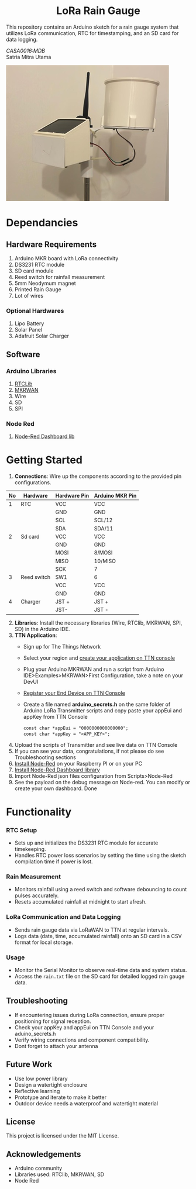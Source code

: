 # <div style="text-align: center;" markdown="1">LoRa Rain Gauge</div>


This repository contains an Arduino sketch for a rain gauge system that utilizes LoRa communication, RTC for timestamping, and an SD card for data logging.

*CASA0016:MDB*\
Satria Mitra Utama

![Rain Gauge](<Assets/Pictures/Assembled devices.jpg>)
# Dependancies
## Hardware Requirements
1. Arduino MKR board with LoRa connectivity
2. DS3231 RTC module
3. SD card module
4. Reed switch for rainfall measurement
5. 5mm Neodymum magnet
6. Printed Rain Gauge
7. Lot of wires

### Optional Hardwares
1. Lipo Battery
2. Solar Panel
3. Adafruit Solar Charger

## Software
### Arduino Libraries
1. [RTCLib](https://www.arduino.cc/reference/en/libraries/rtclib/)
2. [MKRWAN](https://www.arduino.cc/reference/en/libraries/mkrwan/)
3. Wire
4. SD
5. SPI

### Node Red
1. [Node-Red Dashboard lib](https://flows.nodered.org/node/node-red-dashboard)

# Getting Started
1. **Connections**: Wire up the components according to the provided pin configurations. 

| No | Hardware | Hardware Pin | Arduino MKR Pin |
|----|----------|--------------|-------------|
|1   | RTC      |    VCC       |VCC          |
|    |          | GND          | GND         |
|    |          | SCL          | SCL/12      |
|    |          | SDA          | SDA/11 |
|2   | Sd card  |    VCC       |VCC          |
|    |          | GND          | GND         |
|    |          | MOSI         | 8/MOSI      |
|    |          | MISO         | 10/MISO     |
|    |          | SCK          | 7           |
|3   | Reed switch| SW1        | 6           |
|    |       | VCC          | VCC         |
|    |          | GND          | GND         |
|4   | Charger | JST +        | JST +        |
|    |          | JST-         | JST -       |


2. **Libraries**: Install the necessary libraries (Wire, RTClib, MKRWAN, SPI, SD) in the Arduino IDE.
3. **TTN Application**:
   - Sign up for The Things Network
   - Select your region and [create your application on TTN console](https://www.thethingsindustries.com/docs/integrations/adding-applications/)
   - Plug your Arduino MKRWAN and run a script from Arduino IDE>Examples>MKRWAN>First Configuration, take a note on your DevUI
   - [Register your End Device on TTN Console ](https://workshops.cetools.org/codelabs/CASA0016-Workshop-4/index.html?index=..%2F..casa0016#6)
   - Create a file named __arduino_secrets.h__ on the same folder of Arduino LoRa Transmitter scripts and copy paste your appEui and appKey from TTN Console

     ```
     const char *appEui = "0000000000000000";
     const char *appKey = "<APP_KEY>";
     ``` 
4. Upload the scripts of Transmitter and see live data on TTN Console
5. If you can see your data, congratulations, if not please do see Troubleshooting sections
6. [Install Node-Red](https://nodered.org/docs/getting-started/) on your Raspberry PI or on your PC
7. [Install Node-Red Dashboard library](https://flows.nodered.org/node/node-red-dashboard)
8. Import Node-Red json files configuration from Scripts>Node-Red
9. See the payload on the debug message on Node-red. You can modify or create your own dashboard. Done

# Functionality
### RTC Setup
- Sets up and initializes the DS3231 RTC module for accurate timekeeping.
- Handles RTC power loss scenarios by setting the time using the sketch compilation time if power is lost.

### Rain Measurement
- Monitors rainfall using a reed switch and software debouncing to count pulses accurately.
- Resets accumulated rainfall at midnight to start afresh.

### LoRa Communication and Data Logging
- Sends rain gauge data via LoRaWAN to TTN at regular intervals.
- Logs data (date, time, accumulated rainfall) onto an SD card in a CSV format for local storage.

### Usage
- Monitor the Serial Monitor to observe real-time data and system status.
- Access the `rain.txt` file on the SD card for detailed logged rain gauge data.

## Troubleshooting
- If encountering issues during LoRa connection, ensure proper positioning for signal reception.
- Check your appKey and appEui on TTN Console and your aduino_secrets.h
- Verify wiring connections and component compatibility.
- Dont forget to attach your antenna

## Future Work
- Use low power library
- Design a watertight enclosure
- Reflective learning
- Prototype and iterate to make it better
- Outdoor device needs a waterproof and watertight material

## License
This project is licensed under the MIT License.

## Acknowledgements
- Arduino community
- Libraries used: RTClib, MKRWAN, SD
- Node Red 
